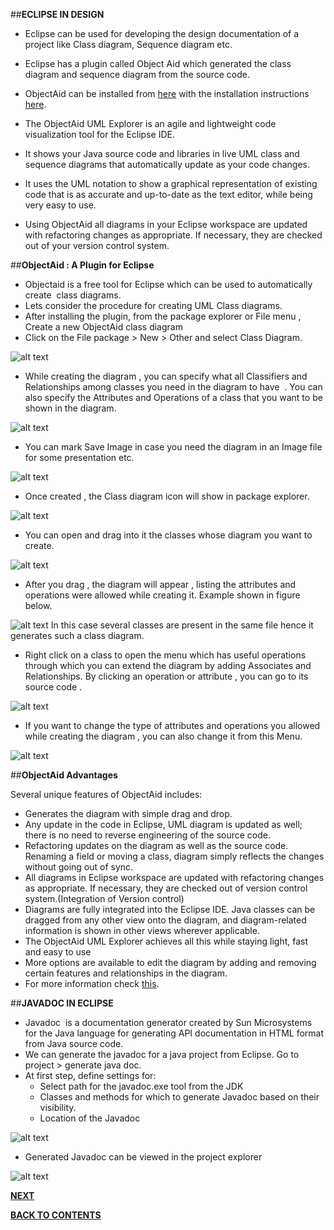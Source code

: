 ##**ECLIPSE IN DESIGN**

- Eclipse can be used for developing the design documentation of a project like Class diagram, Sequence diagram etc.
- Eclipse has a plugin called Object Aid which generated the class diagram and sequence diagram from the source code.
- ObjectAid can be installed from [here](http://www.objectaid.net/update) with the installation instructions [here](http://objectaid.com/installation).
- The ObjectAid UML Explorer is an agile and lightweight code visualization tool for the Eclipse IDE.

- It shows your Java source code and libraries in live UML class and sequence diagrams that automatically update as your code changes. 
- It uses the UML notation to show a graphical representation of existing code that is as accurate and up-to-date as the text editor, while being very easy to use.
- Using ObjectAid all diagrams in your Eclipse workspace are updated with refactoring changes as appropriate. If necessary, they are checked out of your version control system.

##**ObjectAid : A Plugin for Eclipse**

- Objectaid is a free tool for Eclipse which can be used to automatically create  class diagrams.
- Lets consider the procedure for creating UML Class diagrams.
- After installing the plugin, from the package explorer or File menu , Create a new ObjectAid class diagram
- Click on the File package >  New > Other and select Class Diagram.

![alt text](https://github.com/pkdevaraj/Software-Engineering-Presentations/blob/master/images/img33.png "Design1")

- While creating the diagram , you can specify what all Classifiers and Relationships among classes you need in the diagram to have  . You can also specify the Attributes and Operations of a class that you want to be shown in the diagram.

![alt text](https://github.com/pkdevaraj/Software-Engineering-Presentations/blob/master/images/img35.png "Design1")
- You can mark Save Image in case you need the diagram in an Image file for some presentation etc.

![alt text](https://github.com/pkdevaraj/Software-Engineering-Presentations/blob/master/images/img34.png "Design2")
- Once created , the Class diagram icon will show in package explorer.

![alt text](https://github.com/pkdevaraj/Software-Engineering-Presentations/blob/master/images/img36.png "Design3")

- You can open and drag into it the classes whose diagram you want to create.

![alt text](https://github.com/pkdevaraj/Software-Engineering-Presentations/blob/master/images/img37.png "Design4")
- After you drag , the diagram will appear , listing the attributes and operations were allowed while creating it. Example shown in figure below.

![alt text](https://github.com/pkdevaraj/Software-Engineering-Presentations/blob/master/images/img38.gif "Design5")
In this case several classes are present in the same file hence it generates such a class diagram.
- Right click on a class to open the menu which has useful operations through which you can extend the diagram by adding Associates and Relationships. By clicking an operation or attribute , you can go to its source code .

![alt text](https://github.com/pkdevaraj/Software-Engineering-Presentations/blob/master/images/img39.png "Design6")

- If you want to change the type of attributes and operations you allowed while creating the diagram , you can also change it from this Menu.

![alt text](https://github.com/pkdevaraj/Software-Engineering-Presentations/blob/master/images/img40.png "Design7")

##**ObjectAid Advantages**

Several unique features of ObjectAid includes:
  - Generates the diagram with simple drag and drop.
  - Any update in the code in Eclipse, UML diagram is updated as well; there is no need to reverse engineering of the source code.
  - Refactoring updates on the diagram as well as the source code. Renaming a field or moving a class, diagram simply reflects the changes without going out of sync.
  - All diagrams in Eclipse workspace are updated with refactoring changes as appropriate. If necessary, they are checked out of version control system.(Integration of Version control)
  - Diagrams are fully integrated into the Eclipse IDE. Java classes can be dragged from any other view onto the diagram, and diagram-related information is shown in other views wherever applicable.
  - The ObjectAid UML Explorer achieves all this while staying light, fast and easy to use
  - More options are available to edit the diagram by adding and removing certain features and relationships in the diagram.
  - For more information check [this](http://objectaid.com/).

##**JAVADOC IN ECLIPSE**
- Javadoc  is a documentation generator created by Sun Microsystems for the Java language for generating API documentation in HTML format from Java source code.
- We can generate the javadoc for a java project from Eclipse. Go to project > generate java doc.
- At first step, define settings for:
   - Select path for the javadoc.exe tool from the JDK
   - Classes and methods for which to generate Javadoc based on their visibility.
   - Location of the Javadoc

![alt text](https://github.com/pkdevaraj/Software-Engineering-Presentations/blob/master/images/img42.png "Design8")

- Generated Javadoc can be viewed in the project explorer

![alt text](https://github.com/pkdevaraj/Software-Engineering-Presentations/blob/master/images/img41.png "Design9")


[**NEXT**](https://github.com/pkdevaraj/Presentations/blob/gh-pages/EclipseSourceControl.md)     

[**BACK TO CONTENTS**](https://github.com/pkdevaraj/Presentations/blob/gh-pages/README.md)
